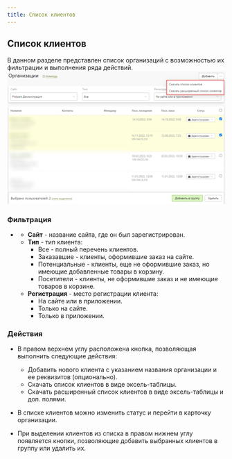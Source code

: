 ```yaml
---
title: Список клиентов
---
```


## Список клиентов

В данном разделе представлен список организаций с возможностью их фильтрации и выполнения ряда действий.
![](../../_media/customer/b2b-list.png)

### Фильтрация

- - **Сайт** - название сайта, где он был зарегистрирован.
  - **Тип** - тип клиента:
    - Все - полный перечень клиентов.
    - Заказавшие - клиенты, оформившие заказ на сайте.
    - Потенциальные - клиенты, еще не оформившие заказ, но имеющие добавленные товары в корзину.
    - Посетители - клиенты, не оформившие заказ и не имеющие товаров в корзине.
  - **Регистрация** - место регистрации клиента:
    - На сайте или в приложении.
    - Только на сайте.
    - Только в приложении.

### Действия

- В правом верхнем углу расположена кнопка, позволяющая выполнить следующие действия:
  - Добавить нового клиента с указанием названия организации и ее реквизитов (опционально).
  - Скачать список клиентов в виде эксель-таблицы.
  - Скачать расширенный список клиентов в виде эксель-таблицы и доп. полями.
- В списке клиентов можно изменить статус и перейти в карточку организации.

- При выделении клиентов из списка в правом нижнем углу появляется кнопки, позволяющие добавить выбранных клиентов в группу или удалить их.
